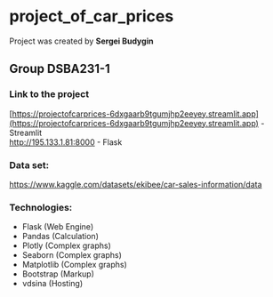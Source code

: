 # project_of_car_prices

Project was created by **Sergei Budygin**

## Group DSBA231-1

### Link to the project
[https://projectofcarprices-6dxgaarb9tgumjhp2eeyey.streamlit.app](https://projectofcarprices-6dxgaarb9tgumjhp2eeyey.streamlit.app) - Streamlit <br>
http://195.133.1.81:8000 - Flask

### Data set: 
https://www.kaggle.com/datasets/ekibee/car-sales-information/data

### Technologies:
* Flask (Web Engine)
* Pandas (Calculation)
* Plotly (Complex graphs)
* Seaborn (Complex graphs)
* Matplotlib (Complex graphs)
* Bootstrap (Markup)
* vdsina (Hosting)
